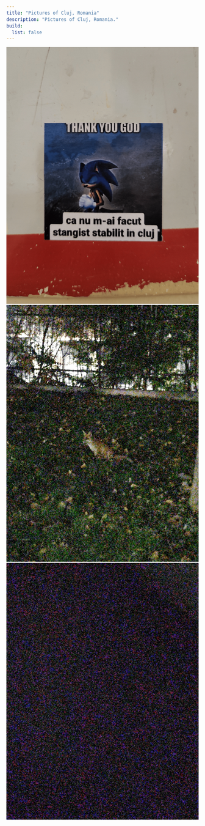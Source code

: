 ```yaml
---
title: "Pictures of Cluj, Romania"
description: "Pictures of Cluj, Romania."
build:
  list: false
---
```


<div class="w-100 d-flex pb-05">
  <img class="mx-auto w-50" src="/gallery/locations/cluj/20241014_134943856.png" alt="Cluj 1">
</div>

<div class="w-100 d-flex gap-05">
  <img class="w-50 h-auto m-auto" src="/gallery/locations/cluj/20241027_194717916.png" alt="Cluj 2">
  <img class="w-50 h-auto m-auto" src="/gallery/locations/cluj/20241027_194718615.png" alt="Cluj 3">
</div>
